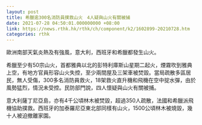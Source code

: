```yaml
---
layout: post
title: 希臘逾300名消防員撲救山火　4人疑與山火有關被捕
date: 2021-07-28 04:50:01.000000000 +08:00
link: https://news.rthk.hk/rthk/ch/component/k2/1602899-20210728.htm
categories: rthk
---
```


歐洲南部天氣炎熱及有強風，意大利，西班牙和希臘都發生山火。

希臘至少有50宗山火，首都雅典以北的彭特利庫斯山星期二起火，煙霧吹到雅典上空，有地方官員形容山火失控，至少兩間屋及三架車被焚毀。當局疏散多區居民，無人受傷，300多名消防員救火，18架救火直升機和飛機在空中掟水彈，由於風勢猛烈，情況未受控。民防部門說，四人懷疑與山火有關被捕。

意大利薩丁尼亞島，亦有4千公頃林木被焚毀，超過350人疏散，法國和希臘派飛機協助撲救。西班牙的加泰羅尼亞東北部同樣有山火，1500公頃林木被燒毀，幾十人被迫撤離家園。　
